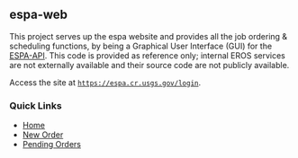 ## espa-web
This project serves up the espa website and provides all the job ordering &
scheduling functions, by being a Graphical User Interface (GUI) for the [ESPA-API](https://github.com/USGS-EROS/espa-api). 
This code is provided as reference only; internal EROS services are not externally available and their source code are not publicly available.

Access the site at [`https://espa.cr.usgs.gov/login`](https://espa.cr.usgs.gov/login).

### Quick Links
* [Home](https://espa.cr.usgs.gov/index)
* [New Order](https://espa.cr.usgs.gov/ordering/new)
* [Pending Orders](https://espa.cr.usgs.gov/ordering/status/)

